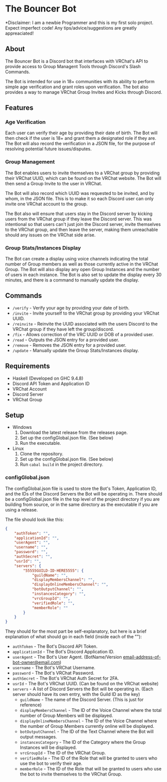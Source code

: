 # The Bouncer Bot
*Disclaimer: I am a newbie Programmer and this is my first solo project. Expect imperfect code! Any tips/advice/suggestions are greatly appreaciated! 
## About
The Bouncer Bot is a Discord bot that interfaces with VRChat's API to provide access to Group Managent Tools through Discord's Slash Commands.

The Bot is intended for use in 18+ communities with its ability to perform simple age verification and grant roles upon verification. 
The bot also provides a way to manage VRChat Group Invites and Kicks through Discord.


## Features

### Age Verification
Each user can verify their age by providing their date of birth. 
The Bot will then check if the user is 18+ and grant them a designated role if they are. 
The Bot will also record the verification in a JSON file, for the purpose of resolving potential future issues/disputes.

### Group Management
The Bot enables users to invite themselves to a VRChat group by providing their VRChat UUID, which can be found on the VRChat website. 
The Bot will then send a Group Invite to the user in VRChat.

The Bot will also record which UUID was requested to be invited, and by whom, in the JSON file. 
This is to make it so each Discord user can only invite one VRChat account to the group.

The Bot also will ensure that users stay in the Discord server by kicking users from the VRChat group if they leave the Discord server. 
This was intentional so that users can't just join the Discord server, invite themselves to the VRChat group, and then leave the server, making them unreachable should any issues on the VRChat side arise.

### Group Stats/Instances Display
The Bot can create a display using voice channels indicating the total number of Group members as well as those currently active in the VRChat Group. 
The Bot will also display any open Group Instances and the number of users in each instance. 
The Bot is also set to update the display every 30 minutes, and there is a command to manually update the display.


## Commands

* `/verify` - Verify your age by providing your date of birth.
* `/invite` - Invite yourself to the VRChat group by providing your VRChat UUID.
* `/reinvite` - Reinvite the UUID associated with the users Discord to the VRChat group if they have left the group/discord.
* `/fix` - Allows correction of the VRC UUID or DOB of a provided user.
* `/read` - Outputs the JSON entry for a provided user.
* `/remove` - Removes the JSON entry for a provided user.
* `/update` - Manually update the Group Stats/Instances display.


## Requirements
* Haskell (Developed on GHC 9.4.8)
* Discord API Token and Application ID
* VRChat Account
* Discord Server
* VRChat Group

## Setup
* Windows
    1. Download the latest release from the releases page.
    2. Set up the configGlobal.json file. (See below)
    3. Run the executable.
* Linux
    1. Clone the repository.
    2. Set up the configGlobal.json file. (See below)
    3. Run `cabal build` in the project directory.

### configGlobal.json

The configGlobal.json file is used to store the Bot's Token, Application ID, and the IDs of the Discord Servers the Bot will be operating in.
There should be a configGlobal.json file in the top level of the project directory if you are building from source, or in the same directory as the executable if you are using a release.

The file should look like this:
```json
{
    "authToken": "",
    "applicationId": "",
    "userAgent": "",
    "username": "",
    "password": "",
    "authSecret": "",
    "usrId": "",
    "servers": {
        "55555GUILD-ID-HERE5555": {
            "guildName": "",
            "displayMembersChannel": "",
            "displayOnlineMembersChannel": "",
            "botOutputChannel": "",
            "instancesCategory": "",
            "vrcGroupId": "",
            "verifiedRole": "",
            "memberRole": ""
        }
    }
}   
```

They should for the most part be self-explanatory, but here is a brief explanation of what should go in each field (inside each of the ""):

* `authToken` - The Bot's Discord API Token.
* `applicationId` - The Bot's Discord Application ID.
* `userAgent` - The Bot's User Agent. (BotName/Version email-address-of-bot-owner@email.com)
* `username` - The Bot's VRChat Username.
* `password` - The Bot's VRChat Password.
* `authSecret` - The Bot's VRChat Auth Secret for 2FA.
* `usrId` - The Bot's VRChat UUID. (Can be found on the VRChat website) 
* `servers` - A list of Discord Servers the Bot will be operating in. (Each server should have its own entry, with the Guild ID as the key)
    * `guildName` - The name of the Discord Server. (This is just for reference)
    * `displayMembersChannel` - The ID of the Voice Channel where the total number of Group Members will be displayed.
    * `displayOnlineMembersChannel` - The ID of the Voice Channel where the number of Group Members currently online will be displayed.
    * `botOutputChannel` - The ID of the Text Channel where the Bot will output messages.
    * `instancesCategory` - The ID of the Category where the Group Instances will be displayed.
    * `vrcGroupId` - The ID of the VRChat Group.
    * `verifiedRole` - The ID of the Role that will be granted to users who use the bot to verify their age.
    * `memberRole` - The ID of the Role that will be granted to users who use the bot to invite themselves to the VRChat Group.
